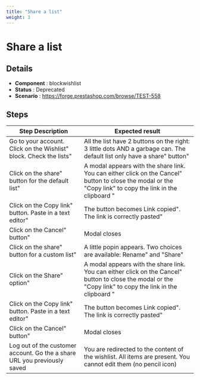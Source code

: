 ```yaml
---
title: "Share a list"
weight: 3
---
```


# Share a list
## Details
* **Component** : blockwishlist
* **Status** : Deprecated
* **Scenario** : https://forge.prestashop.com/browse/TEST-558

## Steps
| Step Description | Expected result |
| ----- | ----- |
| Go to your account. Click on the Wishlist" block. Check the lists" | All the list have 2 buttons on the right: 3 little dots AND a garbage can. The default list only have a share" button" |
| Click on the share" button for the default list" | A modal appears with the share link. You can either click on the Cancel" button to close the modal or the "Copy link" to copy the link in the clipboard " |
| Click on the Copy link" button. Paste in a text editor" | The button becomes Link copied". The link is correctly pasted" |
| Click on the Cancel" button" | Modal closes |
| Click on the share" button for a custom list" | A little popin appears. Two choices are available: Rename" and "Share" |
| Click on the Share" option" | A modal appears with the share link. You can either click on the Cancel" button to close the modal or the "Copy link" to copy the link in the clipboard " |
| Click on the Copy link" button. Paste in a text editor" | The button becomes Link copied". The link is correctly pasted" |
| Click on the Cancel" button" | Modal closes |
| Log out of the customer account. Go the a share URL you previously saved | You are redirected to the content of the wishlist. All items are present. You cannot edit them (no pencil icon) |
